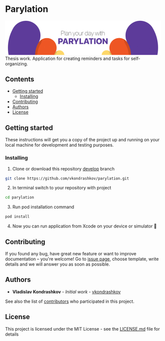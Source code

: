# Parylation
<img src="Example/Assets/banner.jpg" alt="" />
Thesis work. Application for creating reminders and tasks for self-organizing.

## Contents

- [Getting started](#getting-started)
  - [Installing](#installing)
- [Contributing](#contributing)
- [Authors](#authors)
- [License](#license)

## Getting started
These instructions will get you a copy of the project up and running on your local machine for development and testing purposes.

### Installing
1. Clone or download this repository [develop](https://github.com/vkondrashkov/parylation/tree/develop "parylation/develop") branch
```bash
git clone https://github.com/vkondrashkov/parylation.git
```
2. In terminal switch to your repository with project
```bash
cd parylation
```
3. Run pod installation command
```bash
pod install
```
4. Now you can run application from Xcode on your device or simulator 🎉

## Contributing

If you found any bug, have great new feature or want to improve documentation – you're welcome! Go to [issue page](https://github.com/vkondrashkov/parylation/issues "Issues"), choose template, write details and we will answer you as soon as possible.

## Authors
- __Vladislav Kondrashkov__ - _Initial work_ - [vkondrashkov](https://github.com/vkondrashkov "Vladislav Kondrashkov")

See also the list of [contributors](https://github.com/vkondrashkov/parylation/graphs/contributors "Contributors") who participated in this project.


## License
This project is licensed under the MIT License - see the [LICENSE.md](https://github.com/vkondrashkov/parylation/blob/develop/LICENSE "MIT License") file for details
